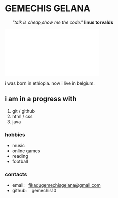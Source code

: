 # GEMECHIS GELANA

&nbsp;&nbsp;&nbsp;&nbsp;&nbsp;&nbsp;_"talk is cheap,show me the code."_ **linus
torvalds**

![Gemechis](./Gemechis10.md)

i was born in ethiopia. now i live in belgium.

## i am in a progress with

1. git / github
2. html / css
3. java

### hobbies

- music
- online games
- reading
- football

### contacts

- email: &nbsp;&nbsp;<fikadugemechisgelana@gmail.com>
- github: &nbsp;&nbsp; gemechis10
